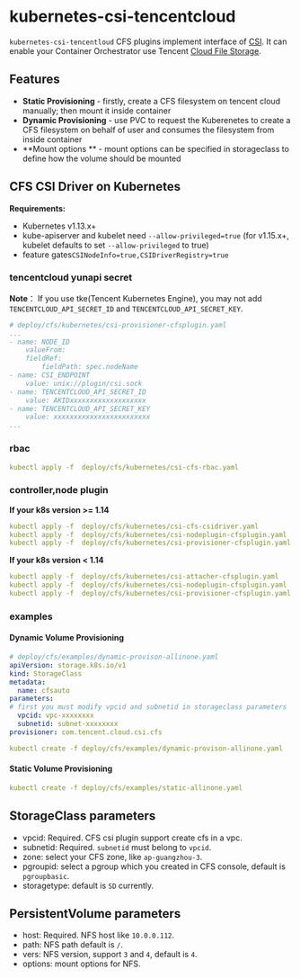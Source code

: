 # kubernetes-csi-tencentcloud

`kubernetes-csi-tencentloud` CFS plugins implement interface of [CSI](https://github.com/container-storage-interface/spec). It can enable your Container Orchestrator use Tencent [Cloud File Storage](https://cloud.tencent.com/product/cfs).

## Features
* **Static Provisioning** - firstly, create a CFS filesystem on tencent cloud manually; then mount it inside container
* **Dynamic Provisioning** - use PVC to request the Kuberenetes to create a CFS filesystem on behalf of user and consumes the filesystem from inside container
* **Mount options ** - mount options can be specified in storageclass to define how the volume should be mounted

## CFS CSI Driver on Kubernetes

**Requirements:**

* Kubernetes v1.13.x+
* kube-apiserver and kubelet need `--allow-privileged=true` (for v1.15.x+, kubelet defaults to set `--allow-privileged` to true)
* feature gates`CSINodeInfo=true,CSIDriverRegistry=true`

### tencentcloud yunapi secret

**Note**： If you use tke(Tencent Kubernetes Engine), you may not add `TENCENTCLOUD_API_SECRET_ID` and `TENCENTCLOUD_API_SECRET_KEY`.

```yaml
# deploy/cfs/kubernetes/csi-provisioner-cfsplugin.yaml
...
- name: NODE_ID
    valueFrom:
    fieldRef:
        fieldPath: spec.nodeName
- name: CSI_ENDPOINT
    value: unix://plugin/csi.sock
- name: TENCENTCLOUD_API_SECRET_ID
    value: AKIDxxxxxxxxxxxxxxxxxxx
- name: TENCENTCLOUD_API_SECRET_KEY
    value: xxxxxxxxxxxxxxxxxxxxxxxx
...
```

### rbac

```yaml
kubectl apply -f  deploy/cfs/kubernetes/csi-cfs-rbac.yaml
```

### controller,node plugin

**If your k8s version >= 1.14**
```yaml
kubectl apply -f  deploy/cfs/kubernetes/csi-cfs-csidriver.yaml
kubectl apply -f  deploy/cfs/kubernetes/csi-nodeplugin-cfsplugin.yaml
kubectl apply -f  deploy/cfs/kubernetes/csi-provisioner-cfsplugin.yaml
```
**If your k8s version < 1.14**
```yaml
kubectl apply -f  deploy/cfs/kubernetes/csi-attacher-cfsplugin.yaml
kubectl apply -f  deploy/cfs/kubernetes/csi-nodeplugin-cfsplugin.yaml
kubectl apply -f  deploy/cfs/kubernetes/csi-provisioner-cfsplugin.yaml
```

### examples

#### Dynamic Volume Provisioning

```yaml
# deploy/cfs/examples/dynamic-provison-allinone.yaml
apiVersion: storage.k8s.io/v1
kind: StorageClass
metadata:
  name: cfsauto
parameters:
# first you must modify vpcid and subnetid in storageclass parameters
  vpcid: vpc-xxxxxxxx
  subnetid: subnet-xxxxxxxx
provisioner: com.tencent.cloud.csi.cfs

kubectl create -f deploy/cfs/examples/dynamic-provison-allinone.yaml
```

#### Static Volume Provisioning

```yaml
kubectl create -f deploy/cfs/examples/static-allinone.yaml
```

## StorageClass parameters

* vpcid: Required. CFS csi plugin support create cfs in a vpc.
* subnetid: Required. `subnetid` must belong to `vpcid`.
* zone: select your CFS zone, like `ap-guangzhou-3`.
* pgroupid: select a pgroup which you created in CFS console, default is `pgroupbasic`.
* storagetype: default is `SD` currently.

## PersistentVolume parameters

* host: Required. NFS host like `10.0.0.112`.
* path: NFS path default is `/`.
* vers: NFS version, support `3` and `4`, default is `4`.
* options: mount options for NFS.

